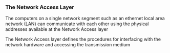 ### The Network Access Layer

 The computers on a single network segment such as an ethernet local area network (LAN) can communicate with each other using the physical addresses available at the Network Access layer


The Network Access layer defines the procedures for interfacing with the network hardware and accessing the transmission medium